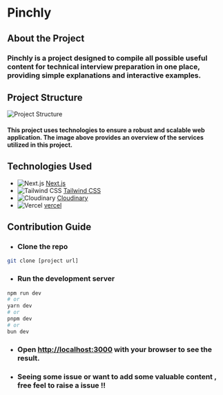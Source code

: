 
# Pinchly

## About the Project
### Pinchly is a project designed to compile all possible useful content for technical interview preparation in one place, providing simple explanations and interactive examples.


## Project Structure

![Project Structure](https://res.cloudinary.com/dtyfyemux/image/upload/v1717235465/Pinchly-Assets/Project-structure_bkpm8i.png)

#### This project uses  technologies to ensure a robust and scalable web application. The image above provides an overview of the services utilized in this project.


## Technologies Used

- ![Next.js](https://nextjs.org/static/favicon/favicon-16x16.png) [Next.js](https://nextjs.org/)
- ![Tailwind CSS](https://tailwindcss.com/favicon-32x32.png) [Tailwind CSS](https://tailwindcss.com/)
- ![Cloudinary](https://res.cloudinary.com/cloudinary/image/upload/c_scale,w_32/v1/logo/for_white_bg/cloudinary_icon_for_white_bg.png) [Cloudinary](https://cloudinary.com/)
- ![Vercel](https://res.cloudinary.com/cloudinary/image/upload/c_scale,w_32/v1/logo/for_white_bg/cloudinary_icon_for_white_bg.png) [vercel](https://cloudinary.com/)

## Contribution Guide
- ### Clone the repo 
```bash
git clone [project url]
```
- ### Run the development server 
```bash
npm run dev
# or
yarn dev
# or
pnpm dev
# or
bun dev
```
- ### Open [http://localhost:3000](http://localhost:3000) with your browser to see the result.
- ###  Seeing some issue or want to add some valuable content , free feel to raise a issue !!





